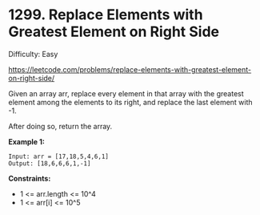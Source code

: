 # 1299. Replace Elements with Greatest Element on Right Side

Difficulty: Easy

https://leetcode.com/problems/replace-elements-with-greatest-element-on-right-side/

Given an array arr, replace every element in that array with the greatest element among the elements to its right, and replace the last element with -1.

After doing so, return the array.

**Example 1:**
```
Input: arr = [17,18,5,4,6,1]
Output: [18,6,6,6,1,-1]
```

**Constraints:**

* 1 <= arr.length <= 10^4
* 1 <= arr[i] <= 10^5
